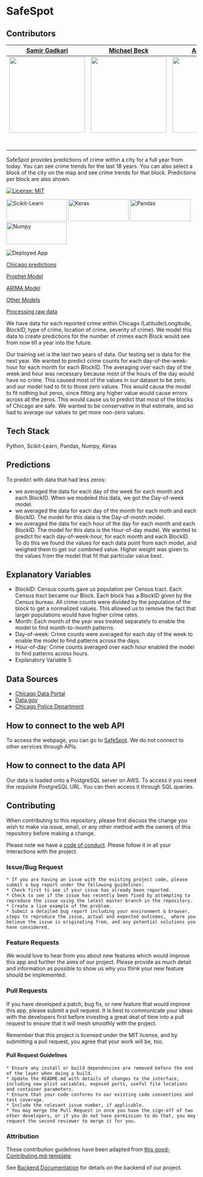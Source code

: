 # SafeSpot
## Contributors

|                                       [Samir Gadkari](https://github.com/samirgadkari)               |                                       [Michael Beck](https://github.com/brit228)                              |                                       [Albert Wong](https://github.com/albert-h-wong) |
| :-----------------------------------------------------------------------------------------------------------: | :-----------------------------------------------------------------------------------------------------------: | :-----------------------------------------------------------------------------------------------------------: |
|                      [<img src="insert src here" width = "200" />](https://github.com/)           |                      [<img src="insert src here" width = "200" />](https://github.com/)                |                      [<img src="insert src here" width = "200" />](https://github.com/) |
|                 [<img src="https://github.com/favicon.ico" width="15"> ](https://github.com/samirgadkari)     |            [<img src="https://github.com/favicon.ico" width="15"> ](https://github.com/brit228)      |           [<img src="https://github.com/favicon.ico" width="15"> ](https://github.com/albert-h-wong) |
| [ <img src="https://static.licdn.com/sc/h/al2o9zrvru7aqj8e1x2rzsrca" width="15"> ](https://www.linkedin.com/in/1samir) | [ <img src="https://static.licdn.com/sc/h/al2o9zrvru7aqj8e1x2rzsrca" width="15"> ](https://www.linkedin.com/in/michaelpbeck) | [ <img src="https://static.licdn.com/sc/h/al2o9zrvru7aqj8e1x2rzsrca" width="15"> ](https://www.linkedin.com/in/albert-wong-53b49a23/) |


SafeSpot provides predictions of crime within a city for a full year from today. You can see crime trends for the last 18 years. You can also select a block of the city on the map and see crime trends for that block. Predictions per block are also shown.

[![License: MIT](https://img.shields.io/badge/License-MIT-yellow.svg)](https://opensource.org/licenses/MIT)



<img src="https://scikit-learn.org/stable/_static/scikit-learn-logo-small.png" alt="Scikit-Learn" width="160" height="58">
<img src="https://s3.amazonaws.com/keras.io/img/keras-logo-2018-large-1200.png" alt="Keras" width="160" height="58">
<img src="https://pandas.pydata.org/_static/pandas_logo.png" alt="Pandas" width="160" height="58">
<img src="https://www.numpy.org/_static/numpy_logo.png" alt="Numpy" width="160" height="58">


![Deployed App](https://safespot.netlify.com/map)


[Chicago predictions](https://github.com/labs12-crime-statistics/DS/blob/samir-gadkari/Chicago_predictions_combo.ipynb)


[Prophet Model](https://github.com/labs12-crime-statistics/DS/blob/master/Chicago_Prophet_AW.ipynb)


[ARIMA Model](https://github.com/labs12-crime-statistics/DS/blob/master/Chicago_ARIMA.ipynb)


[Other Models](https://github.com/labs12-crime-statistics/DS/blob/master/Chicago_AW1.ipynb)


[Processing raw data](https://github.com/labs12-crime-statistics/DS/blob/master/Chicago.ipynb)



We have data for each reported crime within Chicago (Latitude/Longitude, BlockID, type of crime, location of crime, severity of crime). We model this data to create predictions for the number of crimes each Block would see from now till a year into the future.

Our training set is the last two years of data. Our testing set is data for the next year. We wanted to predict crime counts for each day-of-the-week-hour for each month for each BlockID. The averaging over each day of the week and hour was necessary because most of the hours of the day would have no crime. This caused most of the values in our dataset to be zero, and our model had to fit to those zero values. This would cause the model to fit nothing but zeros, since fitting any higher value would cause errors across all the zeros. This would cause us to predict that most of the blocks of Chicago are safe. We wanted to be conservative in that estimate, and so had to average our values to get more non-zero values.


## Tech Stack

Python, Scikit-Learn, Pandas, Numpy, Keras

## Predictions

To predict with data that had less zeros:
- we averaged the data for each day of the week for each month and each BlockID. When we modeled this data, we got the Day-of-week model.
- we averaged the data for each day of the month for each moth and each BlockID. The model for this data is the Day-of-month model.
- we averaged the data for each hour of the day for each month and each BlockID. The model for this data is the Hour-of-day model.
We wanted to predict for each day-of-week-hour, for each month and each BlockID. To do this we found the values for each data point from each model, and weighed them to get our combined value. Higher weight was given to the values from the model that fit that particular value best.

## Explanatory Variables

-   BlockID: Census counts gave us population per Census tract. Each Census tract became our Block. Each block has a BlockID given by the Census bureau. All crime counts were divided by the population of the block to get a normalized values. This allowed us to remove the fact that larger populations would have higher crime rates.
-   Month: Each month of the year was treated separately to enable the model to find month-to-month patterns.
-   Day-of-week: Crime counts were averaged for each day of the week to enable the model to find patterns across the days.
-   Hour-of-day: Crime counts averaged over each hour enabled the model to find patterns across hours.
-   Explanatory Variable 5

## Data Sources

-   [Chicago Data Portal](https://data.cityofchicago.org/Public-Safety/Crimes-2001-to-present/ijzp-q8t2)
-   [Data.gov](https://catalog.data.gov/dataset/boundaries-census-blocks-2010)
-   [Chicago Police Department](https://data.cityofchicago.org/widgets/c7ck-438e)

## How to connect to the web API

To access the webpage, you can go to [SafeSpot](https://safespot.netlify.com/map).
We do not connect to other services through APIs.

## How to connect to the data API

Our data is loaded onto a PostgreSQL server on AWS. To access it you need the requisite PostgreSQL URL. You can then access it through SQL queries.

## Contributing

When contributing to this repository, please first discuss the change you wish to make via issue, email, or any other method with the owners of this repository before making a change.

Please note we have a [code of conduct](./CODE_OF_CONDUCT.md). Please follow it in all your interactions with the project.

### Issue/Bug Request

    * If you are having an issue with the existing project code, please submit a bug report under the following guidelines:
    * Check first to see if your issue has already been reported.
    * Check to see if the issue has recently been fixed by attempting to reproduce the issue using the latest master branch in the repository.
    * Create a live example of the problem.
    * Submit a detailed bug report including your environment & browser, steps to reproduce the issue, actual and expected outcomes,  where you believe the issue is originating from, and any potential solutions you have considered.

### Feature Requests

We would love to hear from you about new features which would improve this app and further the aims of our project. Please provide as much detail and information as possible to show us why you think your new feature should be implemented.

### Pull Requests

If you have developed a patch, bug fix, or new feature that would improve this app, please submit a pull request. It is best to communicate your ideas with the developers first before investing a great deal of time into a pull request to ensure that it will mesh smoothly with the project.

Remember that this project is licensed under the MIT license, and by submitting a pull request, you agree that your work will be, too.

#### Pull Request Guidelines

    * Ensure any install or build dependencies are removed before the end of the layer when doing a build.
    * Update the README.md with details of changes to the interface, including new plist variables, exposed ports, useful file locations and container parameters.
    * Ensure that your code conforms to our existing code conventions and test coverage.
    * Include the relevant issue number, if applicable.
    * You may merge the Pull Request in once you have the sign-off of two other developers, or if you do not have permission to do that, you may request the second reviewer to merge it for you.

### Attribution

These contribution guidelines have been adapted from [this good-Contributing.md-template](https://gist.github.com/PurpleBooth/b24679402957c63ec426).

See [Backend Documentation](https://github.com/labs12-crime-statistics/Backend) for details on the backend of our project.
